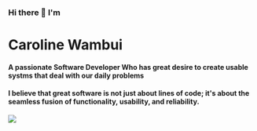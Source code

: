 ### Hi there 👋  I'm 
# Caroline Wambui 
#### A passionate Software Developer Who has great desire to create usable systms that deal with our daily problems
####  I believe that great software is not just about lines of code; it's about the seamless fusion of functionality, usability, and reliability. 

<img    src= https://community.adobe.com/legacyfs/online/1754692_lines.gif align="center"  >



